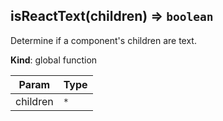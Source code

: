 <a name="isReactText"></a>

## isReactText(children) ⇒ <code>boolean</code>
Determine if a component's children are text.

**Kind**: global function  

| Param | Type |
| --- | --- |
| children | <code>\*</code> | 


